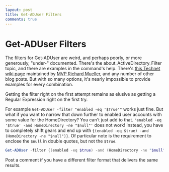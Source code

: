 ```yaml
---
layout: post
title: Get-ADUser Filters
comments: true
---
```

# Get-ADUser Filters
The filters for Get-ADUser are weird, and perhaps poorly, or more generously, "under-" documented.  There's the about_ActiveDirectory_Filter topic, and there are examples in the command's help.  There's [this Technet wiki page](https://social.technet.microsoft.com/wiki/contents/articles/28485.filters-with-powershell-active-directory-module-cmdlets.aspx) maintained by [MVP Richard Mueller](http://www.rlmueller.net/), and any number of other blog posts.  But with so many options, it's nearly impossible to provide examples for every combination.
  
Getting the filter right on the first attempt remains as elusive as getting a Regular Expression right on the first try.
  
For example `Get-ADUser -filter "enabled -eq '$True'"` works just fine.  But what if you want to narrow that down further to enabled user accounts with some value for the HomeDirectory?  You can't just add to that.  `"enabled -eq '$true' -and HomeDirectory -ne "$null"'` does not work!  Instead, you have to completely shift gears and end up with `{(enabled -eq $true) -and (HomeDirectory -ne "$null")}`. Of particular note is the requirement to enclose the `$null` in double quotes, but not the `$true`.
```PowerShell
Get-ADUser -filter {(enabled -eq $true) -and (HomeDirectory -ne "$null")}
```
Post a comment if you have a different filter format that delivers the same results.